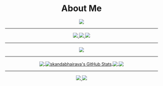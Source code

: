 <div align="center">
    <h1>About Me</h1>
    <a href="https://git.io/typing-svg">
        <img src="https://readme-typing-svg.herokuapp.com?center=true&width=404&lines=Pythonista;Gaming;Helping+others;Never+gonna+give+you+up">
    </a>
</div>

---

<div align="center">
    <a href="https://github.com/skandabhairava">
        <img src="https://img.shields.io/badge/GitHub-100000?style=for-the-badge&logo=github&logoColor=white">
    </a>
    <a href="https://twitter.com/TerroidYT">
        <img src="https://img.shields.io/badge/twitter-%231DA1F2.svg?style=for-the-badge&logo=Twitter&logoColor=white">
    </a>
    <a href="https://discord.gg/uNnNgtBzCy">
        <img src="https://img.shields.io/badge/-Discord-blueviolet?style=for-the-badge&logo=Discord&logoColor=white">
    </a>
</div>

---

<div align="center">
    <a href="https://skillicons.dev">
        <img src="https://skillicons.dev/icons?i=js,html,css,discord,bots,py,git,github,md,mysql,flask,linux,vscode,django,rust,java,ps,regex,bash,svelte&perline=10" />
    </a>
</div>

---
<div align="center">
    <a href="https://github.com/skandabhairava/skandabhairava">
      <img align="center" src="https://github-readme-stats.vercel.app/api/top-langs/?username=skandabhairava&hide=java,html,tex&title_color=ffffff&text_color=c9cacc&icon_color=2bbc8a&bg_color=1d1f21&langs_count=3" />
    </a>
    <a href="https://github.com/skandabhairava/skandabhairava">
      <img align="center" src="https://github-readme-stats.vercel.app/api?username=skandabhairava&show_icons=true&line_height=27&count_private=true&title_color=ffffff&text_color=c9cacc&icon_color=2bbc8a&bg_color=1d1f21" alt="skandabhairava's GitHub Stats" />
    </a>
    <a href="https://github.com/skandabhairava/Oxidised-Obbattu">
      <img align="center" src="https://github-readme-stats.vercel.app/api/pin/?username=skandabhairava&repo=Oxidised-Obbattu&title_color=ffffff&text_color=c9cacc&icon_color=2bbc8a&bg_color=1d1f21" />
    </a>
    <a href="https://github.com/skandabhairava/Pie-manager">
      <img align="center" src="https://github-readme-stats.vercel.app/api/pin/?username=skandabhairava&repo=Pie-manager&title_color=ffffff&text_color=c9cacc&icon_color=2bbc8a&bg_color=1d1f21" />
    </a>      
</div>

---

<div align="center">
    <a href="https://minecraft.net/">
        <img src="https://c.tenor.com/do1MMrPly-wAAAAi/minecraft-grass-block.gif" />
    </a>
    <a href="https://dragoncommissions.com/">
        <img src="https://dragoncommissions.com/static/favicon.png" />
    </a>  
</div> 
